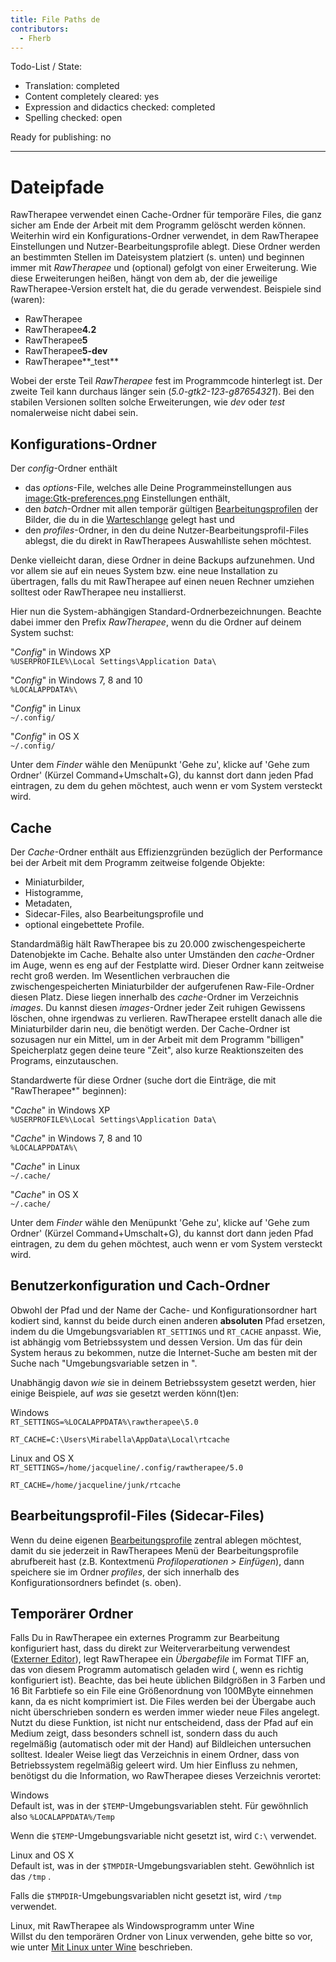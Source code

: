 ```yaml
---
title: File Paths de
contributors:
  - Fherb
---
```


Todo-List / State:

- Translation: completed
- Content completely cleared: yes
- Expression and didactics checked: completed
- Spelling checked: open

Ready for publishing: no

------------------------------------------------------------------------

# Dateipfade

RawTherapee verwendet einen Cache-Ordner für temporäre Files, die ganz
sicher am Ende der Arbeit mit dem Programm gelöscht werden können.
Weiterhin wird ein Konfigurations-Ordner verwendet, in dem RawTherapee
Einstellungen und Nutzer-Bearbeitungsprofile ablegt. Diese Ordner werden
an bestimmten Stellen im Dateisystem platziert (s. unten) und beginnen
immer mit *RawTherapee* und (optional) gefolgt von einer Erweiterung.
Wie diese Erweiterungen heißen, hängt von dem ab, der die jeweilige
RawTherapee-Version erstelt hat, die du gerade verwendest. Beispiele
sind (waren):

- RawTherapee
- RawTherapee**4.2**
- RawTherapee**5**
- RawTherapee**5-dev**
- RawTherapee**_test**

Wobei der erste Teil *RawTherapee* fest im Programmcode hinterlegt ist.
Der zweite Teil kann durchaus länger sein (*5.0-gtk2-123-g87654321*).
Bei den stabilen Versionen sollten solche Erweiterungen, wie *dev* oder
*test* nomalerweise nicht dabei sein.

## Konfigurations-Ordner

Der *config*-Ordner enthält

- das *options*-File, welches alle Deine Programmeinstellungen aus
  [image:Gtk-preferences.png](image:gtk-preferences.png)
  Einstellungen enthält,
- den *batch*-Ordner mit allen temporär gültigen
  [Bearbeitungsprofilen](sidecar_files_-_processing_profiles/de)
  der Bilder, die du in die
  [Warteschlange](the_batch_queue/de) gelegt hast und
- den *profiles*-Ordner, in den du deine Nutzer-Bearbeitungsprofil-Files
  ablegst, die du direkt in RawTherapees Auswahlliste sehen möchtest.

Denke vielleicht daran, diese Ordner in deine Backups aufzunehmen. Und
vor allem sie auf ein neues System bzw. eine neue Installation zu
übertragen, falls du mit RawTherapee auf einen neuen Rechner umziehen
solltest oder RawTherapee neu installierst.

Hier nun die System-abhängigen Standard-Ordnerbezeichnungen. Beachte
dabei immer den Prefix *RawTherapee*, wenn du die Ordner auf deinem
System suchst:

"*Config*" in Windows XP  
`%USERPROFILE%\Local Settings\Application Data\`

"*Config*" in Windows 7, 8 and 10  
`%LOCALAPPDATA%\`

"*Config*" in Linux  
`~/.config/`

"*Config*" in OS X  
`~/.config/`

Unter dem *Finder* wähle den Menüpunkt 'Gehe zu', klicke auf 'Gehe zum
Ordner' (Kürzel Command+Umschalt+G), du kannst dort dann jeden Pfad
eintragen, zu dem du gehen möchtest, auch wenn er vom System versteckt
wird.

## Cache

Der *Cache*-Ordner enthält aus Effizienzgründen bezüglich der
Performance bei der Arbeit mit dem Programm zeitweise folgende Objekte:

- Miniaturbilder,
- Histogramme,
- Metadaten,
- Sidecar-Files, also Bearbeitungsprofile und
- optional eingebettete Profile.

Standardmäßig hält RawTherapee bis zu 20.000 zwischengespeicherte
Datenobjekte im Cache. Behalte also unter Umständen den *cache*-Ordner
im Auge, wenn es eng auf der Festplatte wird. Dieser Ordner kann
zeitweise recht groß werden. Im Wesentlichen verbrauchen die
zwischengespeicherten Miniaturbilder der aufgerufenen Raw-File-Ordner
diesen Platz. Diese liegen innerhalb des *cache*-Ordner im Verzeichnis
*images*. Du kannst diesen *images*-Ordner jeder Zeit ruhigen Gewissens
löschen, ohne irgendwas zu verlieren. RawTherapee erstellt danach alle
die Miniaturbilder darin neu, die benötigt werden. Der Cache-Ordner ist
sozusagen nur ein Mittel, um in der Arbeit mit dem Programm "billigen"
Speicherplatz gegen deine teure "Zeit", also kurze Reaktionszeiten des
Programs, einzutauschen.

Standardwerte für diese Ordner (suche dort die Einträge, die mit
"RawTherapee\*" beginnen):

"*Cache*" in Windows XP  
`%USERPROFILE%\Local Settings\Application Data\`

"*Cache*" in Windows 7, 8 and 10  
`%LOCALAPPDATA%\`

"*Cache*" in Linux  
`~/.cache/`

"*Cache*" in OS X  
`~/.cache/`

Unter dem *Finder* wähle den Menüpunkt 'Gehe zu', klicke auf 'Gehe zum
Ordner' (Kürzel Command+Umschalt+G), du kannst dort dann jeden Pfad
eintragen, zu dem du gehen möchtest, auch wenn er vom System versteckt
wird.

## Benutzerkonfiguration und Cach-Ordner

Obwohl der Pfad und der Name der Cache- und Konfigurationsordner hart
kodiert sind, kannst du beide durch einen anderen **absoluten** Pfad
ersetzen, indem du die Umgebungsvariablen `RT_SETTINGS` und `RT_CACHE`
anpasst. Wie, ist abhängig vom Betriebssystem und dessen Version. Um das
für dein System heraus zu bekommen, nutze die Internet-Suche am besten
mit der Suche nach "Umgebungsvariable setzen in
*<dein Betriebssystemname>*".

Unabhängig davon *wie* sie in deinem Betriebssystem gesetzt werden, hier
einige Beispiele, auf *was* sie gesetzt werden könn(t)en:

Windows  
`RT_SETTINGS=%LOCALAPPDATA%\rawtherapee\5.0`

`RT_CACHE=C:\Users\Mirabella\AppData\Local\rtcache`

Linux and OS X  
`RT_SETTINGS=/home/jacqueline/.config/rawtherapee/5.0`

`RT_CACHE=/home/jacqueline/junk/rtcache`

## Bearbeitungsprofil-Files (Sidecar-Files)

Wenn du deine eigenen
[Bearbeitungsprofile](sidecar_files_-_processing_profiles/de)
zentral ablegen möchtest, damit du sie jederzeit in RawTherapees Menü
der Bearbeitungsprofile abrufbereit hast (z.B. Kontextmenü
*Profiloperationen \> Einfügen*), dann speichere sie im Ordner
*profiles*, der sich innerhalb des Konfigurationsordners befindet (s.
oben).

## Temporärer Ordner

Falls Du in RawTherapee ein externes Programm zur Bearbeitung
konfiguriert hast, dass du direkt zur Weiterverarbeitung verwendest
([Externer
Editor](Edit_Current_Image_in_External_Editor/de.md)), legt
RawTherapee ein *Übergabefile* im Format TIFF an, das von diesem
Programm automatisch geladen wird (, wenn es richtig konfiguriert ist).
Beachte, das bei heute üblichen Bildgrößen in 3 Farben und 16 Bit
Farbtiefe so ein File eine Größenordnung von 100MByte einnehmen kann, da
es nicht komprimiert ist. Die Files werden bei der Übergabe auch nicht
überschrieben sondern es werden immer wieder neue Files angelegt. Nutzt
du diese Funktion, ist nicht nur entscheidend, dass der Pfad auf ein
Medium zeigt, dass besonders schnell ist, sondern dass du auch
regelmäßig (automatisch oder mit der Hand) auf Bildleichen untersuchen
solltest. Idealer Weise liegt das Verzeichnis in einem Ordner, dass von
Betriebssystem regelmäßig geleert wird. Um hier Einfluss zu nehmen,
benötigst du die Information, wo RawTherapee dieses Verzeichnis
verortet:

Windows  
Default ist, was in der `$TEMP`-Umgebungsvariablen steht. Für gewöhnlich
also `%LOCALAPPDATA%/Temp`

Wenn die `$TEMP`-Umgebungsvariable nicht gesetzt ist, wird `C:\`
verwendet.

Linux and OS X  
Default ist, was in der `$TMPDIR`-Umgebungsvariablen steht. Gewöhnlich
ist das `/tmp` .

Falls die `$TMPDIR`-Umgebungsvariablen nicht gesetzt ist, wird `/tmp`
verwendet.

<!-- -->

Linux, mit RawTherapee als Windowsprogramm unter Wine  
Willst du den temporären Ordner von Linux verwenden, gehe bitte so vor,
wie unter [Mit Linux unter
Wine](Edit_Current_Image_in_External_Editor/de#Mit_Linux_unter_Wine.md)
beschrieben.
